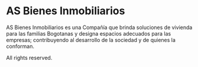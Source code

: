 # AS Bienes Inmobiliarios

AS Bienes Inmobiliarios es una Compañía que brinda soluciones de vivienda para las familias Bogotanas y designa espacios adecuados para las empresas; contribuyendo al desarrollo de la sociedad y de quienes la conforman.

All rights reserved.
